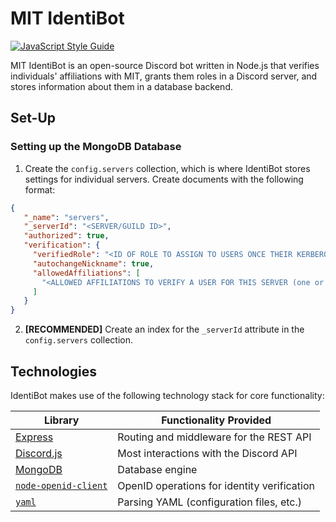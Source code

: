 # MIT IdentiBot

[![JavaScript Style Guide](https://cdn.rawgit.com/standard/standard/master/badge.svg)](https://github.com/standard/standard)

MIT IdentiBot is an open-source Discord bot written in Node.js that verifies individuals' affiliations with MIT, grants
them roles in a Discord server, and stores information about them in a database backend.

## Set-Up

### Setting up the MongoDB Database

1. Create the `config.servers` collection, which is where IdentiBot stores settings for individual servers. Create
   documents with the following format:
```json
{
   "_name": "servers", 
   "_serverId": "<SERVER/GUILD ID>",
   "authorized": true,
   "verification": {
     "verifiedRole": "<ID OF ROLE TO ASSIGN TO USERS ONCE THEIR KERBEROS IDENTITY IS VERIFIED>",
     "autochangeNickname": true,
     "allowedAffiliations": [
       "<ALLOWED AFFILIATIONS TO VERIFY A USER FOR THIS SERVER (one or more of 'student', 'faculty', 'staff', 'affiliate')>"
     ]
   }
}
```

2. **[RECOMMENDED]** Create an index for the `_serverId` attribute in the `config.servers` collection.

## Technologies

IdentiBot makes use of the following technology stack for core functionality:

| Library                                                             | Functionality Provided                      |
|---------------------------------------------------------------------|---------------------------------------------|
| [Express](https://expressjs.com/)                                   | Routing and middleware for the REST API     |
| [Discord.js](https://discord.js.org/)                               | Most interactions with the Discord API      |
| [MongoDB](https://www.mongodb.com/)                                 | Database engine                             |
| [`node-openid-client`](https://github.com/panva/node-openid-client) | OpenID operations for identity verification |
| [`yaml`](https://eemeli.org/yaml/#yaml)                             | Parsing YAML (configuration files, etc.)    |
